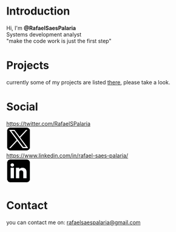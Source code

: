 # Introduction
Hi, I'm **@RafaelSaesPalaria**  
Systems development analyst  
"make the code work is just the first step"  

# Projects
currently some of my projects are listed [there](https://rafaelsaespalaria.github.io/portfolio/), please take a look.

# Social
https://twitter.com/RafaelSPalaria  
[![Twitter](res/X.png)](https://twitter.com/RafaelSPalaria)  
https://www.linkedin.com/in/rafael-saes-palaria/  
[![LinkedIn](res/LinkedIn.png)](https://www.linkedin.com/in/rafael-saes-palaria/)  

# Contact
you can contact me on: rafaelsaespalaria@gmail.com
